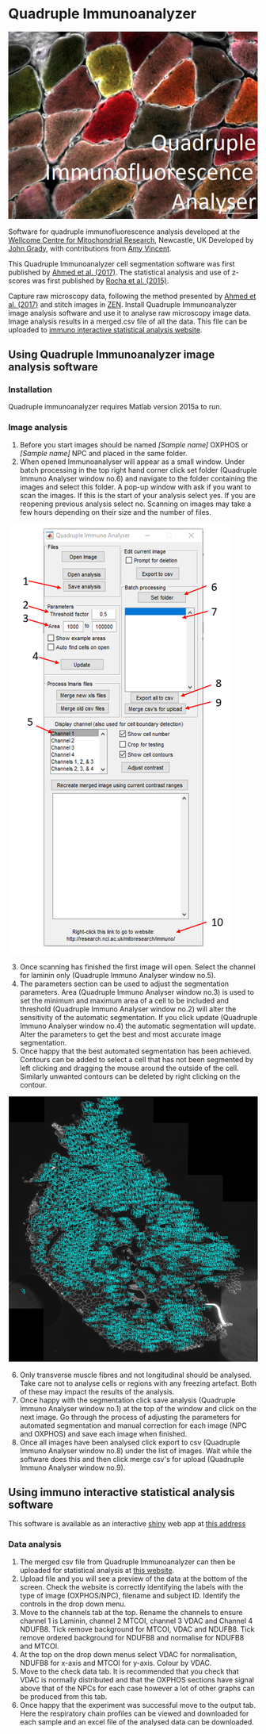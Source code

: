 # Quadruple Immunoanalyzer
![Raw quadruple immuno data](image_analysis/splash.png?raw=true)

Software for quadruple immunofluorescence analysis developed at the [Wellcome Centre for Mitochondrial Research](http://www.newcastle-mitochondria.com/), Newcastle, UK Developed by [John Grady](https://www.researchgate.net/profile/John_Grady2), with contributions from [Amy Vincent](http://www.newcastle-mitochondria.com/amy-vincent/).

This Quadruple Immunoanalyzer cell segmentation software was first published by [Ahmed et al. (2017)](https://www.nature.com/articles/s41598-017-14623-2). The statistical analysis and use of z-scores was first published by [Rocha et al. (2015)](https://www.nature.com/articles/srep15037).

Capture raw microscopy data, following the method presented by [Ahmed et al. (2017)](https://www.nature.com/articles/s41598-017-14623-2) and stitch images in [ZEN](https://www.zeiss.com/microscopy/int/products/microscope-software/zen/image-analysis.html).  Install Quadruple Immunoanalyzer image analysis software and use it to analyse raw microscopy image data.  Image analysis results in a merged.csv file of all the data.  This file can be uploaded to [immuno interactive statistical analysis website](http://iah-rdevext.ncl.ac.uk/immuno/).

## Using Quadruple Immunoanalyzer image analysis software

### Installation

Quadruple immunoanalyzer requires Matlab version 2015a to run.

### Image analysis
1.	Before you start images should be named *[Sample name]* OXPHOS or *[Sample name]* NPC and placed in the same folder.
2.	When opened Immunoanalyser will appear as a small window. Under batch processing in the top right hand corner click set folder (Quadruple Immuno Analyser window no.6) and navigate to the folder containing the images and select this folder. A pop-up window with ask if you want to scan the images. If this is the start of your analysis select yes. If you are reopening previous analysis select no. Scanning on images may take a few hours depending on their size and the number of files.

![Screenshot QuadImmunoanalyzer](Image_directory/Snap.PNG?raw=true)

3.	Once scanning has finished the first image will open. Select the channel for laminin only (Quadruple Immuno Analyser window no.5).
4.	The parameters section can be used to adjust the segmentation parameters. Area (Quadruple Immuno Analyser window no.3) is used to set the minimum and maximum area of a cell to be included and threshold (Quadruple Immuno Analyser window no.2) will alter the sensitivity of the automatic segmentation. If you click update (Quadruple Immuno Analyser window no.4) the automatic segmentation will update. Alter the parameters to get the best and most accurate image segmentation.
5.	Once happy that the best automated segmentation has been achieved. Contours can be added to select a cell that has not been segmented by left clicking and dragging the mouse around the outside of the cell. Similarly unwanted contours can be deleted by right clicking on the contour.

![Screenshot section analysis](Image_directory/Capture.PNG?raw=true)

6.  Only transverse muscle fibres and not longitudinal should be analysed. Take care not to analyse cells or regions with any freezing artefact. Both of these may impact the results of the analysis.
7.	Once happy with the segmentation click save analysis (Quadruple Immuno Analyser window no.1) at the top of the window and click on the next image. Go through the process of adjusting the parameters for automated segmentation and manual correction for each image (NPC and OXPHOS) and save each image when finished.
8.	Once all images have been analysed click export to csv (Quadruple Immuno Analyser window no.8) under the list of images. Wait while the software does this and then click merge csv's for upload (Quadruple Immuno Analyser window no.9).

## Using immuno interactive statistical analysis software

This software is available as an interactive [shiny](https://shiny.rstudio.com/) web app at [this address](http://iah-rdevext.ncl.ac.uk/immuno/)

### Data analysis
1.  The merged csv file from Quadruple Immunoanalyzer can then be uploaded for statistical analysis at [this website](http://iah-rdevext.ncl.ac.uk/immuno/).
2.	Upload file and you will see a preview of the data at the bottom of the screen. Check the website is correctly identifying the labels with the type of image (OXPHOS/NPC), filename and subject ID. Identify the controls in the drop down menu.
3.	Move to the channels tab at the top. Rename the channels to ensure channel 1 is Laminin, channel 2 MTCOI, channel 3 VDAC and Channel 4 NDUFB8.  Tick remove background for MTCOI, VDAC and NDUFB8. Tick remove ordered background for NDUFB8 and normalise for NDUFB8 and MTCOI.
4.	At the top on the drop down menus select VDAC for normalisation, NDUFB8 for x-axis and MTCOI for y-axis. Colour by VDAC.
5.	Move to the check data tab. It is recommended that you check that VDAC is normally distributed and that the OXPHOS sections have signal above that of the NPCs for each case however a lot of other graphs can be produced from this tab.
6.	Once happy that the experiment was successful move to the output tab. Here the respiratory chain profiles can be viewed and downloaded for each sample and an excel file of the analysed data can be downloaded.
